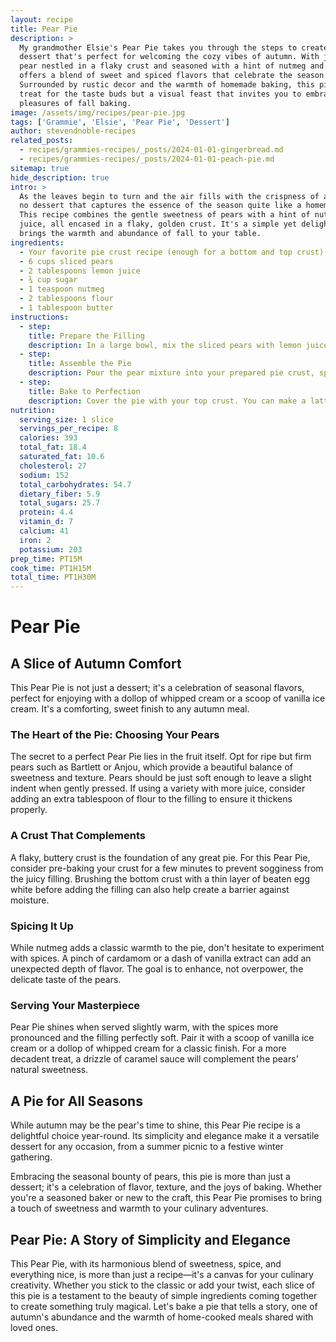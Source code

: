 ```yaml
---
layout: recipe
title: Pear Pie
description: >
  My grandmother Elsie's Pear Pie takes you through the steps to create a heartwarming
  dessert that's perfect for welcoming the cozy vibes of autumn. With juicy slices of
  pear nestled in a flaky crust and seasoned with a hint of nutmeg and lemon, each bite
  offers a blend of sweet and spiced flavors that celebrate the season's bounty.
  Surrounded by rustic decor and the warmth of homemade baking, this pie is not just a
  treat for the taste buds but a visual feast that invites you to embrace the simple
  pleasures of fall baking.
image: /assets/img/recipes/pear-pie.jpg
tags: ['Grammie', 'Elsie', 'Pear Pie', 'Dessert']
author: stevendnoble-recipes
related_posts:
  - recipes/grammies-recipes/_posts/2024-01-01-gingerbread.md
  - recipes/grammies-recipes/_posts/2024-01-01-peach-pie.md
sitemap: true
hide_description: true
intro: >
  As the leaves begin to turn and the air fills with the crispness of autumn, there's
  no dessert that captures the essence of the season quite like a homemade Pear Pie.
  This recipe combines the gentle sweetness of pears with a hint of nutmeg and lemon
  juice, all encased in a flaky, golden crust. It's a simple yet delightful treat that
  brings the warmth and abundance of fall to your table.
ingredients:
  - Your favorite pie crust recipe (enough for a bottom and top crust)
  - 6 cups sliced pears
  - 2 tablespoons lemon juice
  - ¾ cup sugar
  - 1 teaspoon nutmeg
  - 2 tablespoons flour
  - 1 tablespoon butter
instructions:
  - step:
    title: Prepare the Filling
    description: In a large bowl, mix the sliced pears with lemon juice, sugar, nutmeg, and flour until well combined. This will ensure your pears are evenly coated with the sweet and spiced mixture.
  - step:
    title: Assemble the Pie
    description: Pour the pear mixture into your prepared pie crust, spreading it out evenly. Dot the top of the filling with small pieces of butter to enrich the flavor.
  - step:
    title: Bake to Perfection
    description: Cover the pie with your top crust. You can make a lattice design or simply cover it fully, making sure to cut slits for steam to escape. Bake at 350°F until the crust is golden brown and the filling is bubbly.
nutrition:
  serving_size: 1 slice
  servings_per_recipe: 8
  calories: 393
  total_fat: 18.4
  saturated_fat: 10.6
  cholesterol: 27
  sodium: 152
  total_carbohydrates: 54.7
  dietary_fiber: 5.9
  total_sugars: 25.7
  protein: 4.4
  vitamin_d: 7
  calcium: 41
  iron: 2
  potassium: 203
prep_time: PT15M
cook_time: PT1H15M
total_time: PT1H30M
---
```


# Pear Pie

## A Slice of Autumn Comfort

This Pear Pie is not just a dessert; it's a celebration of seasonal flavors, perfect for enjoying with a dollop of whipped cream or a scoop of vanilla ice cream. It's a comforting, sweet finish to any autumn meal.

### The Heart of the Pie: Choosing Your Pears

The secret to a perfect Pear Pie lies in the fruit itself. Opt for ripe but firm pears such as Bartlett or Anjou, which provide a beautiful balance of sweetness and texture. Pears should be just soft enough to leave a slight indent when gently pressed. If using a variety with more juice, consider adding an extra tablespoon of flour to the filling to ensure it thickens properly.

### A Crust That Complements

A flaky, buttery crust is the foundation of any great pie. For this Pear Pie, consider pre-baking your crust for a few minutes to prevent sogginess from the juicy filling. Brushing the bottom crust with a thin layer of beaten egg white before adding the filling can also help create a barrier against moisture.

### Spicing It Up

While nutmeg adds a classic warmth to the pie, don't hesitate to experiment with spices. A pinch of cardamom or a dash of vanilla extract can add an unexpected depth of flavor. The goal is to enhance, not overpower, the delicate taste of the pears.

### Serving Your Masterpiece

Pear Pie shines when served slightly warm, with the spices more pronounced and the filling perfectly soft. Pair it with a scoop of vanilla ice cream or a dollop of whipped cream for a classic finish. For a more decadent treat, a drizzle of caramel sauce will complement the pears' natural sweetness.

## A Pie for All Seasons

While autumn may be the pear's time to shine, this Pear Pie recipe is a delightful choice year-round. Its simplicity and elegance make it a versatile dessert for any occasion, from a summer picnic to a festive winter gathering.

Embracing the seasonal bounty of pears, this pie is more than just a dessert; it's a celebration of flavor, texture, and the joys of baking. Whether you're a seasoned baker or new to the craft, this Pear Pie promises to bring a touch of sweetness and warmth to your culinary adventures.

## Pear Pie: A Story of Simplicity and Elegance

This Pear Pie, with its harmonious blend of sweetness, spice, and everything nice, is more than just a recipe—it's a canvas for your culinary creativity. Whether you stick to the classic or add your twist, each slice of this pie is a testament to the beauty of simple ingredients coming together to create something truly magical. Let's bake a pie that tells a story, one of autumn's abundance and the warmth of home-cooked meals shared with loved ones.
